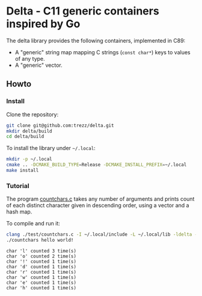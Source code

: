 # Delta - C11 generic containers inspired by Go

The delta library provides the following containers, implemented in C89:
* A "generic" string map mapping C strings (`const char*`) keys to values of any type.
* A "generic" vector.

## Howto

### Install

Clone the repository:
```sh
git clone git@github.com:trezz/delta.git
mkdir delta/build
cd delta/build
```

To install the library under `~/.local`:
```sh
mkdir -p ~/.local
cmake .. -DCMAKE_BUILD_TYPE=Release -DCMAKE_INSTALL_PREFIX=~/.local
make install
```

### Tutorial

The program [countchars.c](test/countchars.c) takes any number of arguments and prints count of each distinct character given in descending order, using a vector and a hash map.

To compile and run it:

```sh
clang ./test/countchars.c -I ~/.local/include -L ~/.local/lib -ldelta -o countchars
./countchars hello world!
```
```
char 'l' counted 3 time(s)
char 'o' counted 2 time(s)
char '!' counted 1 time(s)
char 'd' counted 1 time(s)
char 'r' counted 1 time(s)
char 'w' counted 1 time(s)
char 'e' counted 1 time(s)
char 'h' counted 1 time(s)
```
